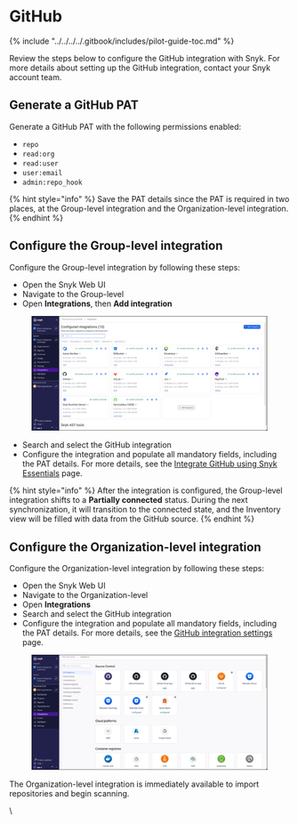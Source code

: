 # GitHub

{% include "../../../../.gitbook/includes/pilot-guide-toc.md" %}

‌Review the steps below to configure the GitHub integration with Snyk. For more details about setting up the GitHub integration, contact your Snyk account team.

## Generate a GitHub PAT&#x20;

Generate a GitHub PAT with the following permissions enabled:

* `repo`
* `read:org`
* `read:user`
* `user:email`
* `admin:repo_hook`

{% hint style="info" %}
Save the PAT details since the PAT is required in two places, at the Group-level integration and the Organization-level integration.
{% endhint %}

## Configure the Group-level integration

Configure the Group-level integration by following these steps:

* Open the Snyk Web UI
* Navigate to the Group-level
* Open **Integrations**, then **Add integration**

<figure><img src="../../../../.gitbook/assets/image (35).png" alt=""><figcaption></figcaption></figure>

* Search and select the GitHub integration
* Configure the integration and populate all mandatory fields, including the PAT details. For more details, see the [Integrate GitHub using Snyk Essentials](../../../../scm-integrations/group-level-integrations/github-for-snyk-essentials.md#github-integrate-using-snyk-apprisk) page.

{% hint style="info" %}
After the integration is configured, the Group-level integration shifts to a **Partially connected** status. During the next synchronization, it will transition to the connected state, and the Inventory view will be filled with data from the GitHub source.
{% endhint %}

## Configure the Organization-level integration

Configure the Organization-level integration by following these steps:

* Open the Snyk Web UI
* Navigate to the Organization-level
* Open **Integrations**
* Search and select the GitHub integration
* Configure the integration and populate all mandatory fields, including the PAT details. For more details, see the [GitHub integration settings](../../../../scm-integrations/organization-level-integrations/github.md#github-integration-settings) page.

<figure><img src="../../../../.gitbook/assets/image (30).png" alt=""><figcaption></figcaption></figure>

The Organization-level integration is immediately available to import repositories and begin scanning.



\
